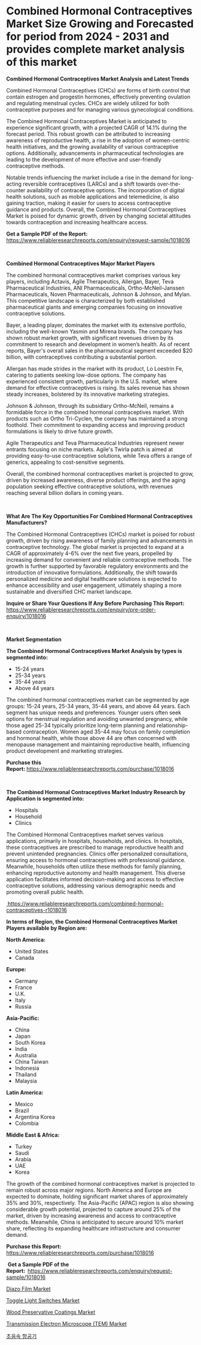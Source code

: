 <p><h1>Combined Hormonal Contraceptives Market Size Growing and Forecasted for period from 2024 - 2031 and provides complete market analysis of this market</h1></p><p><strong>Combined Hormonal Contraceptives Market Analysis and Latest Trends</strong></p>
<p><p>Combined Hormonal Contraceptives (CHCs) are forms of birth control that contain estrogen and progestin hormones, effectively preventing ovulation and regulating menstrual cycles. CHCs are widely utilized for both contraceptive purposes and for managing various gynecological conditions.</p><p>The Combined Hormonal Contraceptives Market is anticipated to experience significant growth, with a projected CAGR of 14.1% during the forecast period. This robust growth can be attributed to increasing awareness of reproductive health, a rise in the adoption of women-centric health initiatives, and the growing availability of various contraceptive options. Additionally, advancements in pharmaceutical technologies are leading to the development of more effective and user-friendly contraceptive methods.</p><p>Notable trends influencing the market include a rise in the demand for long-acting reversible contraceptives (LARCs) and a shift towards over-the-counter availability of contraceptive options. The incorporation of digital health solutions, such as mobile applications and telemedicine, is also gaining traction, making it easier for users to access contraceptive guidance and products. Overall, the Combined Hormonal Contraceptives Market is poised for dynamic growth, driven by changing societal attitudes towards contraception and increasing healthcare access.</p></p>
<p><strong>Get a Sample PDF of the Report:&nbsp;</strong> <a href="https://www.reliableresearchreports.com/enquiry/request-sample/1018016">https://www.reliableresearchreports.com/enquiry/request-sample/1018016</a></p>
<p>&nbsp;</p>
<p><strong>Combined Hormonal Contraceptives Major Market Players</strong></p>
<p><p>The combined hormonal contraceptives market comprises various key players, including Actavis, Agile Therapeutics, Allergan, Bayer, Teva Pharmaceutical Industries, ANI Pharmaceuticals, Ortho-McNeil-Janssen Pharmaceuticals, Noven Pharmaceuticals, Johnson & Johnson, and Mylan. This competitive landscape is characterized by both established pharmaceutical giants and emerging companies focusing on innovative contraceptive solutions.</p><p>Bayer, a leading player, dominates the market with its extensive portfolio, including the well-known Yasmin and Mirena brands. The company has shown robust market growth, with significant revenues driven by its commitment to research and development in women’s health. As of recent reports, Bayer's overall sales in the pharmaceutical segment exceeded $20 billion, with contraceptives contributing a substantial portion.</p><p>Allergan has made strides in the market with its product, Lo Loestrin Fe, catering to patients seeking low-dose options. The company has experienced consistent growth, particularly in the U.S. market, where demand for effective contraceptives is rising. Its sales revenue has shown steady increases, bolstered by its innovative marketing strategies.</p><p>Johnson & Johnson, through its subsidiary Ortho-McNeil, remains a formidable force in the combined hormonal contraceptives market. With products such as Ortho Tri-Cyclen, the company has maintained a strong foothold. Their commitment to expanding access and improving product formulations is likely to drive future growth.</p><p>Agile Therapeutics and Teva Pharmaceutical Industries represent newer entrants focusing on niche markets. Agile's Twirla patch is aimed at providing easy-to-use contraceptive solutions, while Teva offers a range of generics, appealing to cost-sensitive segments.</p><p>Overall, the combined hormonal contraceptives market is projected to grow, driven by increased awareness, diverse product offerings, and the aging population seeking effective contraceptive solutions, with revenues reaching several billion dollars in coming years.</p></p>
<p>&nbsp;</p>
<p><strong>What Are The Key Opportunities For Combined Hormonal Contraceptives Manufacturers?</strong></p>
<p><p>The Combined Hormonal Contraceptives (CHCs) market is poised for robust growth, driven by rising awareness of family planning and advancements in contraceptive technology. The global market is projected to expand at a CAGR of approximately 4-6% over the next five years, propelled by increasing demand for convenient and reliable contraceptive methods. The growth is further supported by favorable regulatory environments and the introduction of innovative formulations. Additionally, the shift towards personalized medicine and digital healthcare solutions is expected to enhance accessibility and user engagement, ultimately shaping a more sustainable and diversified CHC market landscape.</p></p>
<p><strong>Inquire or Share Your Questions If Any Before Purchasing This Report:</strong> <a href="https://www.reliableresearchreports.com/enquiry/pre-order-enquiry/1018016">https://www.reliableresearchreports.com/enquiry/pre-order-enquiry/1018016</a></p>
<p>&nbsp;</p>
<p><strong>Market Segmentation</strong></p>
<p><strong>The Combined Hormonal Contraceptives Market Analysis by types is segmented into:</strong></p>
<p><ul><li>15-24 years</li><li>25-34 years</li><li>35-44 years</li><li>Above 44 years</li></ul></p>
<p><p>The combined hormonal contraceptives market can be segmented by age groups: 15-24 years, 25-34 years, 35-44 years, and above 44 years. Each segment has unique needs and preferences. Younger users often seek options for menstrual regulation and avoiding unwanted pregnancy, while those aged 25-34 typically prioritize long-term planning and relationship-based contraception. Women aged 35-44 may focus on family completion and hormonal health, while those above 44 are often concerned with menopause management and maintaining reproductive health, influencing product development and marketing strategies.</p></p>
<p><strong>Purchase this Report:&nbsp;</strong><a href="https://www.reliableresearchreports.com/purchase/1018016">https://www.reliableresearchreports.com/purchase/1018016</a></p>
<p>&nbsp;</p>
<p><strong>The Combined Hormonal Contraceptives Market Industry Research by Application is segmented into:</strong></p>
<p><ul><li>Hospitals</li><li>Household</li><li>Clinics</li></ul></p>
<p><p>The Combined Hormonal Contraceptives market serves various applications, primarily in hospitals, households, and clinics. In hospitals, these contraceptives are prescribed to manage reproductive health and prevent unintended pregnancies. Clinics offer personalized consultations, ensuring access to hormonal contraceptives with professional guidance. Meanwhile, households often utilize these methods for family planning, enhancing reproductive autonomy and health management. This diverse application facilitates informed decision-making and access to effective contraceptive solutions, addressing various demographic needs and promoting overall public health.</p></p>
<p><a href="https://www.reliableresearchreports.com/combined-hormonal-contraceptives-r1018016">&nbsp;https://www.reliableresearchreports.com/combined-hormonal-contraceptives-r1018016</a></p>
<p><strong>In terms of Region, the Combined Hormonal Contraceptives Market Players available by Region are:</strong></p>
<p>
    <p> <strong> North America: </strong>
        <ul>
            <li>United States</li>
            <li>Canada</li>
        </ul>
        </p> 
    <p> <strong> Europe: </strong>
        <ul>
            <li>Germany</li>
            <li>France</li>
            <li>U.K.</li>
            <li>Italy</li>
            <li>Russia</li>
        </ul>
        </p> 
    <p> <strong> Asia-Pacific: </strong>
        <ul>
            <li>China</li>
            <li>Japan</li>
            <li>South Korea</li>
            <li>India</li>
            <li>Australia</li>
            <li>China Taiwan</li>
            <li>Indonesia</li>
            <li>Thailand</li>
            <li>Malaysia</li>
        </ul>
        </p> 
    <p> <strong> Latin America: </strong>
        <ul>
            <li>Mexico</li>
            <li>Brazil</li>
            <li>Argentina Korea</li>
            <li>Colombia</li>
        </ul>
        </p> 
    <p> <strong> Middle East & Africa: </strong>
        <ul>
            <li>Turkey</li>
            <li>Saudi</li>
            <li>Arabia</li>
            <li>UAE</li>
            <li>Korea</li>
        </ul>
    </p>
    </p>
<p><p>The growth of the combined hormonal contraceptives market is projected to remain robust across major regions. North America and Europe are expected to dominate, holding significant market shares of approximately 35% and 30%, respectively. The Asia-Pacific (APAC) region is also showing considerable growth potential, projected to capture around 25% of the market, driven by increasing awareness and access to contraceptive methods. Meanwhile, China is anticipated to secure around 10% market share, reflecting its expanding healthcare infrastructure and consumer demand.</p></p>
<p><strong>Purchase this Report: </strong><a href="https://www.reliableresearchreports.com/purchase/1018016">https://www.reliableresearchreports.com/purchase/1018016</a></p>
<p>&nbsp;<strong>Get a Sample PDF of the Report:&nbsp;&nbsp;</strong><a href="https://www.reliableresearchreports.com/enquiry/request-sample/1018016">https://www.reliableresearchreports.com/enquiry/request-sample/1018016</a></p>
<p><strong></strong></p>
<p><p><a href="https://medium.com/@emma.white454357/the-global-diazo-film-market-identifies-drivers-restraints-opportunities-and-trends-impacting-2207842f61b1">Diazo Film Market</a></p><p><a href="https://www.linkedin.com/pulse/toggle-light-switches-market-analysis-report-global-insights-uefnc?trackingId=p5R4JtJZQpWmqCEheDrxhQ%3D%3D">Toggle Light Switches Market</a></p><p><a href="https://issuu.com/reportprime-2/docs/wood-preservative-coatings-market-s_8d9ca6305e5fba">Wood Preservative Coatings Market</a></p><p><a href="https://github.com/Rekhakhatun65/Market-Research-Report-List-1/blob/main/transmission-electron-microscope-tem-market.md">Transmission Electron Microscope (TEM) Market</a></p><p><a href="https://medium.com/@austinalvarez1901/supersonic-aircraft-market-%EC%9D%98-%EA%B8%80%EB%A1%9C%EB%B2%8C-%EC%8B%9C%EC%9E%A5-%EA%B0%9C%EC%9A%94%EB%8A%94-%EC%A0%84-%EC%84%B8%EA%B3%84-%EB%B0%8F-%EC%A3%BC%EC%9A%94-%EC%8B%9C%EC%9E%A5%EC%9D%98-%EC%82%B0%EC%97%85%EC%97%90-%EC%98%81%ED%96%A5%EC%9D%84-%EB%AF%B8%EC%B9%98%EB%8A%94-%EC%A3%BC%EC%9A%94-%ED%8A%B8%EB%A0%8C%EB%93%9C%EC%97%90-%EB%8C%80%ED%95%9C-%EB%8F%85%ED%8A%B9%ED%95%9C-%EA%B4%80%EC%A0%90%EC%9D%84-%EC%A0%9C%EA%B3%B5%ED%95%A9%EB%8B%88%EB%8B%A4-8f0d558f1a0c">초음속 항공기</a></p></p>